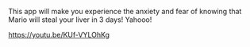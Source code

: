 This app will make you experience the anxiety and fear of knowing that Mario will steal your liver in 3 days! Yahooo!

https://youtu.be/KUf-VYLOhKg
